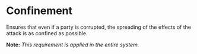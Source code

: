 # Confinement 
   
Ensures that even if a party is corrupted, the spreading of the effects of the attack is as confined as possible. 

**Note:** *This requirement is applied in the entire system.* 